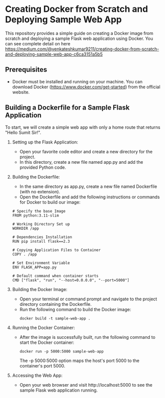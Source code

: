 # Creating Docker from Scratch and Deploying Sample Web App 

This repository provides a simple guide on creating a Docker image from scratch and deploying a sample Flask web application using Docker.
You can see complete detail on here https://medium.com/@venkateshkumar9211/creating-docker-from-scratch-and-deploying-sample-web-app-c6ca3151a5b5

## Prerequisites
- Docker must be installed and running on your machine. You can download Docker (https://www.docker.com/get-started) from the official website.

## Building a Dockerfile for a Sample Flask Application

To start, we will create a simple web app with only a home route that returns "Hello Sumit Sir!".

1. Setting up the Flask Application:
   - Open your favorite code editor and create a new directory for the project.
   - In this directory, create a new file named app.py and add the provided Python code.

2. Building the Dockerfile:
   - In the same directory as app.py, create a new file named Dockerfile (with no extension).
   - Open the Dockerfile and add the following instructions or commands for Docker to build our image:

   ```
   # Specify the base Image
   FROM python:3.11-slim

   # Working Directory Set up
   WORKDIR /app

   # Dependencies Installation
   RUN pip install flask==2.3

   # Copying Application Files to Container
   COPY . /app

   # Set Environment Variable
   ENV FLASK_APP=app.py

   # Default command when container starts
   CMD ["flask", "run", "--host=0.0.0.0", "--port=5000"]
   ```

3. Building the Docker Image:
   - Open your terminal or command prompt and navigate to the project directory containing the Dockerfile.
   - Run the following command to build the Docker image:
     ```
     docker build -t sample-web-app .
     ```

4. Running the Docker Container:
   - After the image is successfully built, run the following command to start the Docker container:
     ```
     docker run -p 5000:5000 sample-web-app
     ```
     The -p 5000:5000 option maps the host's port 5000 to the container's port 5000.

5. Accessing the Web App:
   - Open your web browser and visit http://localhost:5000 to see the sample Flask web application running.
